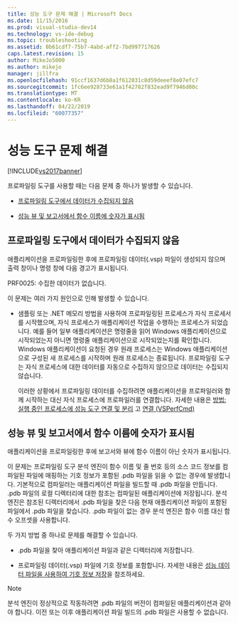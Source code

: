 ```yaml
---
title: 성능 도구 문제 해결 | Microsoft Docs
ms.date: 11/15/2016
ms.prod: visual-studio-dev14
ms.technology: vs-ide-debug
ms.topic: troubleshooting
ms.assetid: 0b61cdf7-75b7-4abd-aff2-7bd997717626
caps.latest.revision: 15
author: MikeJo5000
ms.author: mikejo
manager: jillfra
ms.openlocfilehash: 91ccf1637d6b8a1f612031c8d59deeef8e07efc7
ms.sourcegitcommit: 1fc6ee928733e61a1f42782f832ead9f7946d00c
ms.translationtype: MT
ms.contentlocale: ko-KR
ms.lasthandoff: 04/22/2019
ms.locfileid: "60077357"
---
```

# <a name="troubleshooting-performance-tools-issues"></a>성능 도구 문제 해결
[!INCLUDE[vs2017banner](../includes/vs2017banner.md)]

프로파일링 도구를 사용할 때는 다음 문제 중 하나가 발생할 수 있습니다.  
  
- [프로파일링 도구에서 데이터가 수집되지 않음](#NoDataCollected)  
  
- [성능 뷰 및 보고서에서 함수 이름에 숫자가 표시됨](#NoSymbols)  
  
## <a name="NoDataCollected"></a> 프로파일링 도구에서 데이터가 수집되지 않음  
 애플리케이션을 프로파일링한 후에 프로파일링 데이터(.vsp) 파일이 생성되지 않으며 출력 창이나 명령 창에 다음 경고가 표시됩니다.  
  
 PRF0025: 수집한 데이터가 없습니다.  
  
 이 문제는 여러 가지 원인으로 인해 발생할 수 있습니다.  
  
- 샘플링 또는 .NET 메모리 방법을 사용하여 프로파일링된 프로세스가 자식 프로세서를 시작했으며, 자식 프로세스가 애플리케이션 작업을 수행하는 프로세스가 되었습니다. 예를 들어 일부 애플리케이션은 명령줄을 읽어 Windows 애플리케이션으로 시작되었는지 아니면 명령줄 애플리케이션으로 시작되었는지를 확인합니다. Windows 애플리케이션이 요청된 경우 원래 프로세스는 Windows 애플리케이션으로 구성된 새 프로세스를 시작하며 원래 프로세스는 종료됩니다. 프로파일링 도구는 자식 프로세스에 대한 데이터를 자동으로 수집하지 않으므로 데이터는 수집되지 않습니다.  
  
     이러한 상황에서 프로파일링 데이터를 수집하려면 애플리케이션을 프로파일러와 함께 시작하는 대신 자식 프로세스에 프로파일러를 연결합니다. 자세한 내용은 [방법: 실행 중인 프로세스에 성능 도구 연결 및 분리](../profiling/how-to-attach-and-detach-performance-tools-to-running-processes.md) 고 [연결 (VSPerfCmd)](../profiling/attach.md)  
  
## <a name="NoSymbols"></a> 성능 뷰 및 보고서에서 함수 이름에 숫자가 표시됨  
 애플리케이션을 프로파일링한 후에 보고서와 뷰에 함수 이름이 아닌 숫자가 표시됩니다.  
  
 이 문제는 프로파일링 도구 분석 엔진이 함수 이름 및 줄 번호 등의 소스 코드 정보를 컴파일된 파일에 매핑하는 기호 정보가 포함된 .pdb 파일을 읽을 수 없는 경우에 발생합니다. 기본적으로 컴파일러는 애플리케이션 파일을 빌드할 때 .pdb 파일을 만듭니다. .pdb 파일의 로컬 디렉터리에 대한 참조는 컴파일된 애플리케이션에 저장됩니다. 분석 엔진은 참조된 디렉터리에서 .pdb 파일을 찾은 다음 현재 애플리케이션 파일이 포함된 파일에서 .pdb 파일을 찾습니다. .pdb 파일이 없는 경우 분석 엔진은 함수 이름 대신 함수 오프셋을 사용합니다.  
  
 두 가지 방법 중 하나로 문제를 해결할 수 있습니다.  
  
- .pdb 파일을 찾아 애플리케이션 파일과 같은 디렉터리에 저장합니다.  
  
- 프로파일링 데이터(.vsp) 파일에 기호 정보를 포함합니다. 자세한 내용은 [성능 데이터 파일을 사용하여 기호 정보 저장](../profiling/saving-symbol-information-with-performance-data-files.md)을 참조하세요.  
  
> [!NOTE]
>  분석 엔진이 정상적으로 작동하려면 .pdb 파일의 버전이 컴파일된 애플리케이션과 같아야 합니다. 이전 또는 이후 애플리케이션 파일 빌드의 .pdb 파일은 사용할 수 없습니다.
